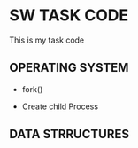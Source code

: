 SW TASK CODE
============
This is my task code 
## OPERATING SYSTEM
* fork()
 - Create child Process 
## DATA STRRUCTURES
